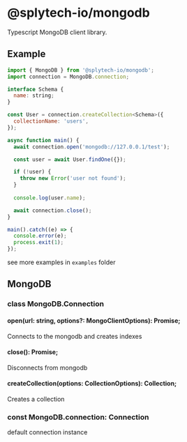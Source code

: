# @splytech-io/mongodb

Typescript MongoDB client library.

## Example

```js
import { MongoDB } from '@splytech-io/mongodb';
import connection = MongoDB.connection;

interface Schema {
  name: string;
}

const User = connection.createCollection<Schema>({
  collectionName: 'users',
});

async function main() {
  await connection.open('mongodb://127.0.0.1/test');

  const user = await User.findOne({});

  if (!user) {
    throw new Error('user not found');
  }
  
  console.log(user.name);

  await connection.close();
}

main().catch((e) => {
  console.error(e);
  process.exit(1);
});

```

see more examples in `examples` folder

## MongoDB

### class MongoDB.Connection

#### open(url: string, options?: MongoClientOptions): Promise<void>;

Connects to the mongodb and creates indexes

#### close(): Promise<void>;

Disconnects from mongodb

#### createCollection<T>(options: CollectionOptions): Collection<T>;

Creates a collection

### const MongoDB.connection: Connection

default connection instance
